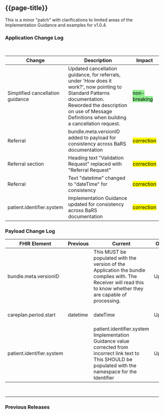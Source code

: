 ## {{page-title}}
This is a minor "patch" with clarifications to limited areas of the Implementation Guidance and examples for v1.0.4.

### Application Change Log


<br>


| Change                                    | Description                                     | Impact                                                                  | 
|-------------------------------------------|-------------------------------------------------|-------------------------------------------------------------------------|
| Simplified cancellation guidance   | Updated cancellation guidance, for referrals, under 'How does it work?', now pointing to Standard Patterns documentation. Reworded the description on use of Message Definitions when building a cancellation request. |   <mark style="background-color: LightGreen">non-breaking</mark>  |
| Referral   | bundle.meta.versionID added to payload for consistency across BaRS documentation|    <mark style="background-color: Yellow">correction</mark>  | 
| Referral section   | Heading text "Validation Request" replaced with "Referral Request" |    <mark style="background-color: Yellow">correction</mark>  | 
| Referral  | Text "datetime" changed to "dateTime" for consistency |    <mark style="background-color: Yellow">correction</mark>  | 
| patient.identifier.system | Implementation Guidance updated for consistency across BaRS documentation|    <mark style="background-color: Yellow">correction</mark>  | 

### Payload Change Log


| FHIR Element                                         | Previous | Current    | Other   | Referral/Booking | Rationale                                                                                       |  Impact  |
|------------------------------------------------------|----------|------------|---------|------------------|-------------------------------------------------------------------------------------------------|----------|
| bundle.meta.versionID |      |   This MUST be populated with the version of the Application the bundle complies with. The Receiver will read this to know whether they are capable of processing.        | Update        | Referral          |Implementation guidance added   |   <mark style="background-color: Yellow">correction</mark>  |  
| careplan.period.start|   datetime   |   dateTime   | Update        | Referral          |Implementation guidance added   |   <mark style="background-color: Yellow">correction</mark>  |  
| patient.identifier.system   |          |  patient.identifier.system Implementation Guidance value corrected from incorrect link text to This SHOULD be populated with the namespace for the Identifier           | Update        | Referral        | Implementation Guidance consistent across all applications |   <mark style="background-color: Yellow">correction</mark>  
<br>
<hr>

### Previous Releases